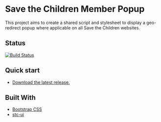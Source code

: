 # Save the Children Member Popup

This project aims to create a shared script and stylesheet to display a geo-redirect popup where applicable on all Save the Children websites.


## Status
[![Build Status](https://travis-ci.org/savethechildren/member-popup.svg?branch=master)](https://travis-ci.org/savethechildren/member-popup)


## Quick start
- [Download the latest release.](https://github.com/savethechildren/member-popup/archive/master.zip)


## Built With
- [Bootstrap CSS](http://getbootstrap.com)
- [stc-ui](https://github.com/savethechildren/ui)
